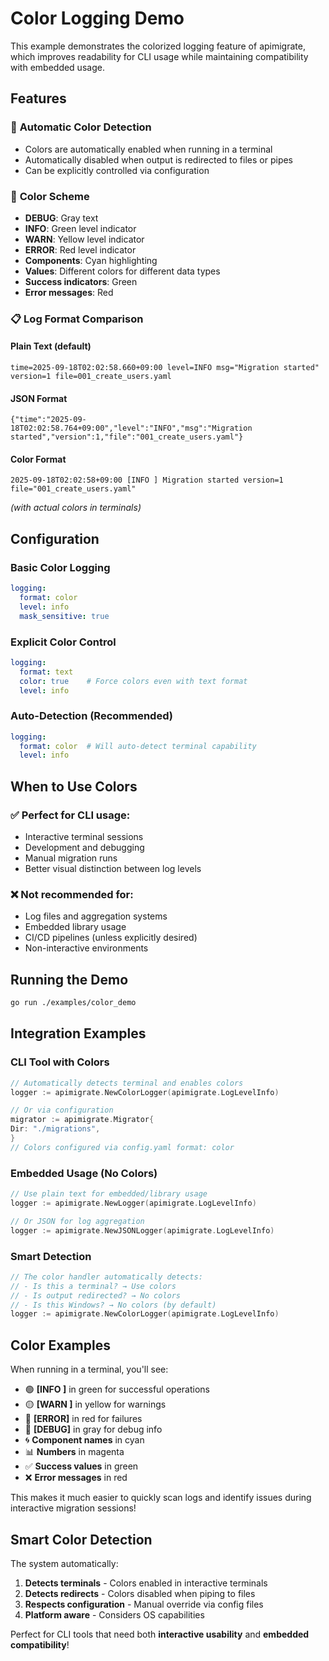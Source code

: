 # Color Logging Demo

This example demonstrates the colorized logging feature of apimigrate, which improves readability for CLI usage while
maintaining compatibility with embedded usage.

## Features

### 🎨 **Automatic Color Detection**

- Colors are automatically enabled when running in a terminal
- Automatically disabled when output is redirected to files or pipes
- Can be explicitly controlled via configuration

### 🌈 **Color Scheme**

- **DEBUG**: Gray text
- **INFO**: Green level indicator
- **WARN**: Yellow level indicator
- **ERROR**: Red level indicator
- **Components**: Cyan highlighting
- **Values**: Different colors for different data types
- **Success indicators**: Green
- **Error messages**: Red

### 📋 **Log Format Comparison**

#### Plain Text (default)

```
time=2025-09-18T02:02:58.660+09:00 level=INFO msg="Migration started" version=1 file=001_create_users.yaml
```

#### JSON Format

```
{"time":"2025-09-18T02:02:58.764+09:00","level":"INFO","msg":"Migration started","version":1,"file":"001_create_users.yaml"}
```

#### Color Format

```
2025-09-18T02:02:58+09:00 [INFO ] Migration started version=1 file="001_create_users.yaml"
```

*(with actual colors in terminals)*

## Configuration

### Basic Color Logging

```yaml
logging:
  format: color
  level: info
  mask_sensitive: true
```

### Explicit Color Control

```yaml
logging:
  format: text
  color: true    # Force colors even with text format
  level: info
```

### Auto-Detection (Recommended)

```yaml
logging:
  format: color  # Will auto-detect terminal capability
  level: info
```

## When to Use Colors

### ✅ **Perfect for CLI usage:**

- Interactive terminal sessions
- Development and debugging
- Manual migration runs
- Better visual distinction between log levels

### ❌ **Not recommended for:**

- Log files and aggregation systems
- Embedded library usage
- CI/CD pipelines (unless explicitly desired)
- Non-interactive environments

## Running the Demo

```bash
go run ./examples/color_demo
```

## Integration Examples

### CLI Tool with Colors

```go
// Automatically detects terminal and enables colors
logger := apimigrate.NewColorLogger(apimigrate.LogLevelInfo)

// Or via configuration
migrator := apimigrate.Migrator{
Dir: "./migrations",
}
// Colors configured via config.yaml format: color
```

### Embedded Usage (No Colors)

```go
// Use plain text for embedded/library usage
logger := apimigrate.NewLogger(apimigrate.LogLevelInfo)

// Or JSON for log aggregation  
logger := apimigrate.NewJSONLogger(apimigrate.LogLevelInfo)
```

### Smart Detection

```go
// The color handler automatically detects:
// - Is this a terminal? → Use colors
// - Is output redirected? → No colors  
// - Is this Windows? → No colors (by default)
logger := apimigrate.NewColorLogger(apimigrate.LogLevelInfo)
```

## Color Examples

When running in a terminal, you'll see:

- 🟢 **[INFO ]** in green for successful operations
- 🟡 **[WARN ]** in yellow for warnings
- 🔴 **[ERROR]** in red for failures
- 🔵 **[DEBUG]** in gray for debug info
- 🌀 **Component names** in cyan
- 📊 **Numbers** in magenta
- ✅ **Success values** in green
- ❌ **Error messages** in red

This makes it much easier to quickly scan logs and identify issues during interactive migration sessions!

## Smart Color Detection

The system automatically:

1. **Detects terminals** - Colors enabled in interactive terminals
2. **Detects redirects** - Colors disabled when piping to files
3. **Respects configuration** - Manual override via config files
4. **Platform aware** - Considers OS capabilities

Perfect for CLI tools that need both **interactive usability** and **embedded compatibility**!

